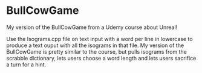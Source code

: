 # BullCowGame
My version of the BullCowGame from a Udemy course about Unreal!

Use the Isograms.cpp file on text input with a word per line in lowercase to produce a text ouput with all the isograms in that file.
My version of the BullCowGame is pretty similar to the course, but pulls isograms from the scrabble dictionary, lets users choose a word length and lets users sacrifice a turn for a hint.
